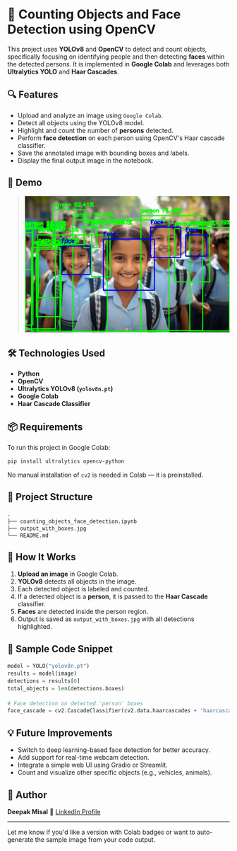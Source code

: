 # 🧠 Counting Objects and Face Detection using OpenCV

This project uses **YOLOv8** and **OpenCV** to detect and count objects, specifically focusing on identifying people and then detecting **faces** within the detected persons. It is implemented in **Google Colab** and leverages both **Ultralytics YOLO** and **Haar Cascades**.

## 🔍 Features

* Upload and analyze an image using `Google Colab`.
* Detect all objects using the YOLOv8 model.
* Highlight and count the number of **persons** detected.
* Perform **face detection** on each person using OpenCV's Haar cascade classifier.
* Save the annotated image with bounding boxes and labels.
* Display the final output image in the notebook.

## 📸 Demo

> ![Sample Output](output_with_boxes.jpg)

## 🛠️ Technologies Used

* **Python**
* **OpenCV**
* **Ultralytics YOLOv8 (`yolov8n.pt`)**
* **Google Colab**
* **Haar Cascade Classifier**

## 📦 Requirements

To run this project in Google Colab:

```bash
pip install ultralytics opencv-python
```

No manual installation of `cv2` is needed in Colab — it is preinstalled.

## 📁 Project Structure

```
.
├── counting_objects_face_detection.ipynb
├── output_with_boxes.jpg
└── README.md
```

## 🚀 How It Works

1. **Upload an image** in Google Colab.
2. **YOLOv8** detects all objects in the image.
3. Each detected object is labeled and counted.
4. If a detected object is a **person**, it is passed to the **Haar Cascade** classifier.
5. **Faces** are detected inside the person region.
6. Output is saved as `output_with_boxes.jpg` with all detections highlighted.

## 🔎 Sample Code Snippet

```python
model = YOLO("yolov8n.pt")
results = model(image)
detections = results[0]
total_objects = len(detections.boxes)

# Face detection on detected 'person' boxes
face_cascade = cv2.CascadeClassifier(cv2.data.haarcascades + 'haarcascade_frontalface_default.xml')
```

## 💡 Future Improvements

* Switch to deep learning-based face detection for better accuracy.
* Add support for real-time webcam detection.
* Integrate a simple web UI using Gradio or Streamlit.
* Count and visualize other specific objects (e.g., vehicles, animals).

## 👤 Author

**Deepak Misal**
🔗 [LinkedIn Profile](https://www.linkedin.com/in/deepakmisal24/)

---

Let me know if you'd like a version with Colab badges or want to auto-generate the sample image from your code output.
